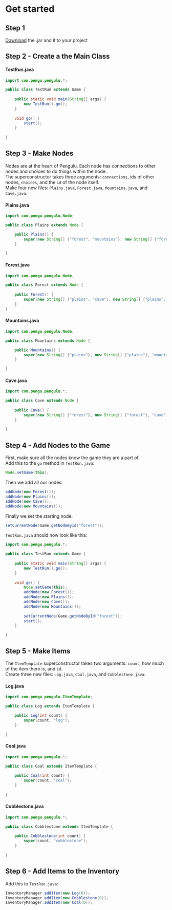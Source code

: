 # Get started
## Step 1
<a href="https://github.com/PenguRengu/Pengulu/releases/tag/1.0">Download</a> the .jar and it to your project
## Step 2 - Create a the Main Class
#### TestRun.java
```java
import com.pengu.pengulu.*;

public class TestRun extends Game {
	
	public static void main(String[] args) {
		new TestRun().go();
	}
	
	void go() {
		start();
	}
	
}
```
## Step 3 - Make Nodes
Nodes are at the heart of Pengulu. Each node has connections to other nodes and choices to do things within the node.<br>
The superconstructor takes three arguments: `connections`, ids of other nodes, `choices`, and the `id` of the node itself.<br>
Make four new files: `Plains.java`, `Forest.java`, `Mountains.java`, and `Cave.java`.
#### Plains.java
```java
import com.pengu.pengulu.Node;

public class Plains extends Node {

	public Plains() {
		super(new String[] {"forest", "mountains"}, new String[] {"forest", "mountains"}, "plains");
	}

}

```
#### Forest.java
```java
import com.pengu.pengulu.Node;

public class Forest extends Node {
	
	public Forest() {
		super(new String[] {"plains", "cave"}, new String[] {"plains", "cave"}, "forest");
	}
}

```
#### Mountains.java
```java
import com.pengu.pengulu.Node;

public class Mountains extends Node {

	public Mountains() {
		super(new String[] {"plains"}, new String[] {"plains"}, "mountains");
	}

}
```
#### Cave.java
```java
import com.pengu.pengulu.*;

public class Cave extends Node {
	
	public Cave() {
		super(new String[] {"forest"}, new String[] {"forest"}, "cave");
	}
	
}

```
## Step 4 - Add Nodes to the Game
First, make sure all the nodes know the game they are a part of.<br>
Add this to the `go` method in `TestRun.java`:
```java
Node.setGame(this);
```
Then we add all our nodes:
```java
addNode(new Forest());
addNode(new Plains());
addNode(new Cave());
addNode(new Mountains());
```
Finally we set the starting node:
```java
setCurrentNode(Game.getNodeById("forest"));
```
`TestRun.java` should now look like this:
```java
import com.pengu.pengulu.*;

public class TestRun extends Game {
	
	public static void main(String[] args) {
		new TestRun().go();
	}
	
	void go() {
		Node.setGame(this);
		addNode(new Forest());
		addNode(new Plains());
		addNode(new Cave());
		addNode(new Mountains());
		
		setCurrentNode(Game.getNodeById("forest"));
		start();
	}

}

```
## Step 5 - Make Items
The `ItemTemplate` superconstructor takes two arguments: `count`, how much of the item there is, and `id`.<br>
Create three new files: `Log.java`, `Coal.java`, and `Cobblestone.java`.
#### Log.java
```java
import com.pengu.pengulu.ItemTemplate;

public class Log extends ItemTemplate {

	public Log(int count) {
		super(count, "log");
	}

}
```
#### Coal.java
```java
import com.pengu.pengulu.*;

public class Coal extends ItemTemplate {
	
	public Coal(int count) {
		super(count, "coal");
	}
	
}
```
#### Cobblestone.java
```java
import com.pengu.pengulu.*;

public class Cobblestone extends ItemTemplate {
	
	public Cobblestone(int count) {
		super(count, "cobblestone");
	}
	
}
```
## Step 6 - Add Items to the Inventory
Add this to `TestRun.java`:
```java
InventoryManager.addItem(new Log(0));
InventoryManager.addItem(new Cobblestone(0));
InventoryManager.addItem(new Coal(0));
```
